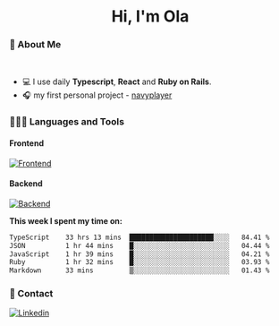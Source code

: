 <h1 align="center">Hi, I'm Ola</h1>

### 💅 About Me

<br/>

- 💻 I use daily **Typescript**, **React** and **Ruby on Rails**.
- 🎧 my first personal project - [navyplayer](https://navyplayer.netlify.app/)

### 👩🏻‍💻 Languages and Tools

#### Frontend

[![Frontend](https://skillicons.dev/icons?i=react,nextjs,ts,js,html,css,scss,tailwind)](https://skillicons.dev)

#### Backend
[![Backend](https://skillicons.dev/icons?i=nodejs,express,nestjs,rails,graphql)](https://skillicons.dev)

**This week I spent my time on:**

<!--START_SECTION:waka-->

```txt
TypeScript    33 hrs 13 mins  █████████████████████░░░░   84.41 %
JSON          1 hr 44 mins    █░░░░░░░░░░░░░░░░░░░░░░░░   04.44 %
JavaScript    1 hr 39 mins    █░░░░░░░░░░░░░░░░░░░░░░░░   04.21 %
Ruby          1 hr 32 mins    █░░░░░░░░░░░░░░░░░░░░░░░░   03.93 %
Markdown      33 mins         ▒░░░░░░░░░░░░░░░░░░░░░░░░   01.43 %
```

<!--END_SECTION:waka-->

### 📨 Contact
  
[![Linkedin](https://skillicons.dev/icons?i=linkedin)](https://linkedin.com/in/aleksandra-kamińska)
